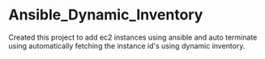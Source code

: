 # Ansible_Dynamic_Inventory
Created this project to add ec2 instances using ansible and auto terminate using automatically fetching the instance id's using dynamic inventory.
